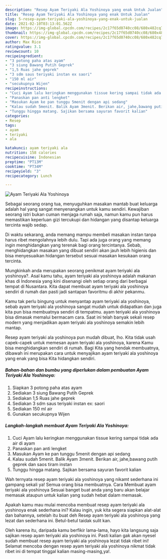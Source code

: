 ```yaml
---
description: "Resep Ayam Teriyaki Ala Yoshinoya yang enak Untuk Jualan"
title: "Resep Ayam Teriyaki Ala Yoshinoya yang enak Untuk Jualan"
slug: 5-resep-ayam-teriyaki-ala-yoshinoya-yang-enak-untuk-jualan
date: 2021-02-10T03:13:01.562Z
image: https://img-global.cpcdn.com/recipes/2c17f65d0740cc08/680x482cq70/ayam-teriyaki-ala-yoshinoya-foto-resep-utama.jpg
thumbnail: https://img-global.cpcdn.com/recipes/2c17f65d0740cc08/680x482cq70/ayam-teriyaki-ala-yoshinoya-foto-resep-utama.jpg
cover: https://img-global.cpcdn.com/recipes/2c17f65d0740cc08/680x482cq70/ayam-teriyaki-ala-yoshinoya-foto-resep-utama.jpg
author: Max Rice
ratingvalue: 3.1
reviewcount: 10
recipeingredient:
- "3 potong paha atas ayam"
- "3 siung Bawang Putih Geprek"
- "1,5 Ruas jahe geprek"
- "3 sdm saus teriyaki instan ex saori"
- "150 ml air"
- "secukupnya Wijen"
recipeinstructions:
- "Cuci Ayam lalu keringkan menggunakan tissue kering sampai tidak ada air di ayam"
- "Panaskan pan anti lengket"
- "Masukan Ayam ke pan tunggu 5menit dengan api sedang"
- "Kalau sudah 5menit. Balik Ayam 3menit. Berikan air, jahe,bawang putih geprek dan saos tiram instan"
- "Tunggu hingga matang. Sajikan bersama sayuran favorit kalian"
categories:
- Resep
tags:
- ayam
- teriyaki
- ala

katakunci: ayam teriyaki ala 
nutrition: 158 calories
recipecuisine: Indonesian
preptime: "PT13M"
cooktime: "PT34M"
recipeyield: "3"
recipecategory: Lunch

---
```



![Ayam Teriyaki Ala Yoshinoya](https://img-global.cpcdn.com/recipes/2c17f65d0740cc08/680x482cq70/ayam-teriyaki-ala-yoshinoya-foto-resep-utama.jpg)

Sebagai seorang orang tua, menyuguhkan masakan mantab buat keluarga adalah hal yang sangat menyenangkan untuk kamu sendiri. Kewajiban seorang istri bukan cuman menjaga rumah saja, namun kamu pun harus memastikan keperluan gizi tercukupi dan hidangan yang disantap keluarga tercinta wajib sedap.

Di waktu  sekarang, anda memang mampu membeli masakan instan tanpa harus ribet mengolahnya lebih dulu. Tapi ada juga orang yang memang ingin menghidangkan yang terenak bagi orang tercintanya. Sebab, menghidangkan masakan yang dibuat sendiri akan jauh lebih higienis dan bisa menyesuaikan hidangan tersebut sesuai masakan kesukaan orang tercinta. 



Mungkinkah anda merupakan seorang penikmat ayam teriyaki ala yoshinoya?. Asal kamu tahu, ayam teriyaki ala yoshinoya adalah makanan khas di Indonesia yang kini disenangi oleh setiap orang dari berbagai tempat di Nusantara. Kita dapat membuat ayam teriyaki ala yoshinoya sendiri di rumah dan pasti jadi santapan favoritmu di akhir pekanmu.

Kamu tak perlu bingung untuk menyantap ayam teriyaki ala yoshinoya, sebab ayam teriyaki ala yoshinoya sangat mudah untuk didapatkan dan juga kita pun bisa membuatnya sendiri di tempatmu. ayam teriyaki ala yoshinoya bisa dimasak memalui bermacam cara. Saat ini telah banyak sekali resep modern yang menjadikan ayam teriyaki ala yoshinoya semakin lebih mantap.

Resep ayam teriyaki ala yoshinoya pun mudah dibuat, lho. Kita tidak usah capek-capek untuk memesan ayam teriyaki ala yoshinoya, karena Kamu bisa menghidangkan sendiri di rumah. Bagi Kita yang hendak membuatnya, dibawah ini merupakan cara untuk menyajikan ayam teriyaki ala yoshinoya yang enak yang bisa Kita hidangkan sendiri.

<!--inarticleads1-->

##### Bahan-bahan dan bumbu yang diperlukan dalam pembuatan Ayam Teriyaki Ala Yoshinoya:

1. Siapkan 3 potong paha atas ayam
1. Sediakan 3 siung Bawang Putih Geprek
1. Sediakan 1,5 Ruas jahe geprek
1. Sediakan 3 sdm saus teriyaki instan ex: saori
1. Sediakan 150 ml air
1. Gunakan secukupnya Wijen




<!--inarticleads2-->

##### Langkah-langkah membuat Ayam Teriyaki Ala Yoshinoya:

1. Cuci Ayam lalu keringkan menggunakan tissue kering sampai tidak ada air di ayam
1. Panaskan pan anti lengket
1. Masukan Ayam ke pan tunggu 5menit dengan api sedang
1. Kalau sudah 5menit. Balik Ayam 3menit. Berikan air, jahe,bawang putih geprek dan saos tiram instan
1. Tunggu hingga matang. Sajikan bersama sayuran favorit kalian




Wah ternyata resep ayam teriyaki ala yoshinoya yang nikamt sederhana ini gampang sekali ya! Semua orang bisa membuatnya. Cara Membuat ayam teriyaki ala yoshinoya Sesuai banget buat anda yang baru akan belajar memasak ataupun untuk kalian yang sudah hebat dalam memasak.

Apakah kamu mau mulai mencoba membuat resep ayam teriyaki ala yoshinoya enak sederhana ini? Kalau ingin, yuk kita segera siapkan alat-alat dan bahannya, setelah itu buat deh Resep ayam teriyaki ala yoshinoya yang lezat dan sederhana ini. Betul-betul taidak sulit kan. 

Oleh karena itu, daripada kamu berfikir lama-lama, hayo kita langsung saja sajikan resep ayam teriyaki ala yoshinoya ini. Pasti kalian gak akan nyesel sudah membuat resep ayam teriyaki ala yoshinoya lezat tidak ribet ini! Selamat mencoba dengan resep ayam teriyaki ala yoshinoya nikmat tidak ribet ini di tempat tinggal kalian masing-masing,ya!.

